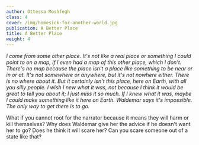 ```yaml
---
author: Ottessa Moshfegh
class: 4
cover: /img/homesick-for-another-world.jpg
publication: A Better Place
title: A Better Place
weight: 4
---
```

*I come from some other place. It's not like a real place or something I could point to on a map, if I even had a map of this other place, which I don't. There's no map because the place isn't a place like something to be near or in or at. It's not somewhere or anywhere, but it's not nowhere either. There is no where about it. But it certainly isn't this place, here on Earth, with all you silly people. I wish I new what it was, not because I think it would be great to tell you about it; I just miss it so much. If I knew what it was, maybe I could make something like it here on Earth. Waldemar says it's impossible. The only way to get there is to go.*

What if you cannot root for the narrator because it means they will harm or kill themselves?
Why does Waldemar give her the advice if he doesn't want her to go? Does he think it will scare her?
Can you scare someone out of a state like that?